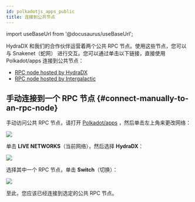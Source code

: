 ```yaml
---
id: polkadotjs_apps_public 
title: 连接到公共节点
---
```


import useBaseUrl from '@docusaurus/useBaseUrl';

HydraDX 和我们的合作伙伴运营着两个公共 RPC 节点。使用这些节点，您可以与 Snakenet（蛇网） 进行交互。您可以通过单击以下链接，直接使用 Polkadot/apps 连接到公共节点：

* [RPC node hosted by HydraDX](https://polkadot.js.org/apps/?rpc=wss%3A%2F%2Frpc-01.snakenet.hydradx.io#/explorer)
* [RPC node hosted by Intergalactic](https://polkadot.js.org/apps/?rpc=wss%3A%2F%2Frpc-02.snakenet.hydradx.io#/explorer)


## 手动连接到一个 RPC 节点 {#connect-manually-to-an-rpc-node}

手动访问公共 RPC 节点，请打开 [Polkadot/apps](https://polkadot.js.org/apps/) ，然后单击左上角来更改网络：

<div style={{textAlign: 'center'}}>
  <img src={useBaseUrl('/polkadotjs-apps/PolkadotJS-APPS-1.png')} />
</div>

单击 **LIVE NETWORKS**（当前网络），然后选择 **HydraDX**：

<div style={{textAlign: 'center'}}>
  <img src={useBaseUrl('/polkadotjs-apps/public-1.png')} />
</div>

选择其中一个 RPC 节点，单击 **Switch**（切换）：

<div style={{textAlign: 'center'}}>
  <img src={useBaseUrl('/polkadotjs-apps/public-2.png')} />
</div>

至此，您应该已经连接到选定的公共 RPC 节点。
